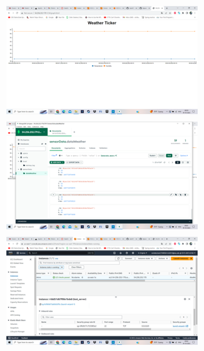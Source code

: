 <img src="weather_ticker.png"><br><br>
<img src="mongod_compass.png"><br><br>
<img src="my_ip.png"><br><br>